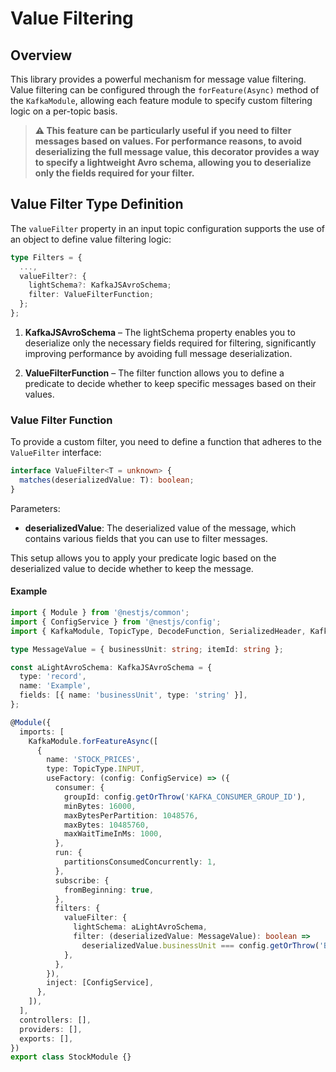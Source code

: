 # Value Filtering

## Overview

This library provides a powerful mechanism for message value filtering. Value filtering can be configured through the `forFeature(Async)` method of the `KafkaModule`, allowing each feature module to specify custom filtering logic on a per-topic basis.

> **⚠️ This feature can be particularly useful if you need to filter messages based on values. For performance reasons, to avoid deserializing the full message value, this decorator provides a way to specify a lightweight Avro schema, allowing you to deserialize only the fields required for your filter.**

## Value Filter Type Definition

The `valueFilter` property in an input topic configuration supports the use of an object to define value filtering logic:

```typescript
type Filters = {
  ...,
  valueFilter?: {
    lightSchema?: KafkaJSAvroSchema;
    filter: ValueFilterFunction;
  };
};
```

1. **KafkaJSAvroSchema** – The lightSchema property enables you to deserialize only the necessary fields required for filtering, significantly improving performance by avoiding full message deserialization.

2. **ValueFilterFunction** – The filter function allows you to define a predicate to decide whether to keep specific messages based on their values.

### Value Filter Function

To provide a custom filter, you need to define a function that adheres to the `ValueFilter` interface:

```typescript
interface ValueFilter<T = unknown> {
  matches(deserializedValue: T): boolean;
}
```

Parameters:

- **deserializedValue**: The deserialized value of the message, which contains various fields that you can use to filter messages.

This setup allows you to apply your predicate logic based on the deserialized value to decide whether to keep the message.

#### Example

```ts
import { Module } from '@nestjs/common';
import { ConfigService } from '@nestjs/config';
import { KafkaModule, TopicType, DecodeFunction, SerializedHeader, KafkaJSAvroSchema } from '@fsol/nestjs-kafka';

type MessageValue = { businessUnit: string; itemId: string };

const aLightAvroSchema: KafkaJSAvroSchema = {
  type: 'record',
  name: 'Example',
  fields: [{ name: 'businessUnit', type: 'string' }],
};

@Module({
  imports: [
    KafkaModule.forFeatureAsync([
      {
        name: 'STOCK_PRICES',
        type: TopicType.INPUT,
        useFactory: (config: ConfigService) => ({
          consumer: {
            groupId: config.getOrThrow('KAFKA_CONSUMER_GROUP_ID'),
            minBytes: 16000,
            maxBytesPerPartition: 1048576,
            maxBytes: 10485760,
            maxWaitTimeInMs: 1000,
          },
          run: {
            partitionsConsumedConcurrently: 1,
          },
          subscribe: {
            fromBeginning: true,
          },
          filters: {
            valueFilter: {
              lightSchema: aLightAvroSchema,
              filter: (deserializedValue: MessageValue): boolean =>
                deserializedValue.businessUnit === config.getOrThrow('BUSINESS_UNIT'),
            },
          },
        }),
        inject: [ConfigService],
      },
    ]),
  ],
  controllers: [],
  providers: [],
  exports: [],
})
export class StockModule {}
```

